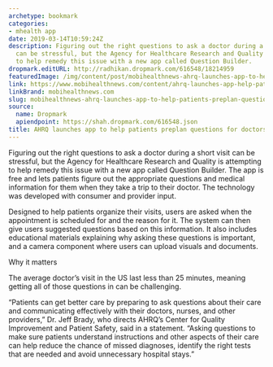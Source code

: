 ```yaml
---
archetype: bookmark
categories:
- mhealth app
date: 2019-03-14T10:59:24Z
description: Figuring out the right questions to ask a doctor during a short visit
  can be stressful, but the Agency for Healthcare Research and Quality is attempting
  to help remedy this issue with a new app called Question Builder.
dropmark.editURL: http://radhikan.dropmark.com/616548/18214959
featuredImage: /img/content/post/mobihealthnews-ahrq-launches-app-to-help-patients-preplan-questions-for-doctors.png
link: https://www.mobihealthnews.com/content/ahrq-launches-app-help-patients-preplan-questions-doctors
linkBrand: mobihealthnews.com
slug: mobihealthnews-ahrq-launches-app-to-help-patients-preplan-questions-for-doctors
source:
  name: Dropmark
  apiendpoint: https://shah.dropmark.com/616548.json
title: AHRQ launches app to help patients preplan questions for doctors
---
```

Figuring out the right questions to ask a doctor during a short visit can be stressful, but the Agency for Healthcare Research and Quality is attempting to help remedy this issue with a new app called Question Builder. The app is free and lets patients figure out the appropriate questions and medical information for them when they take a trip to their doctor. The technology was developed with consumer and provider input. 

Designed to help patients organize their visits, users are asked when the appointment is scheduled for and the reason for it. The system can then give users suggested questions based on this information. It also includes educational materials explaining why asking these questions is important, and a camera component where users can upload visuals and documents. 

Why it matters

The average doctor’s visit in the US last less than 25 minutes, meaning getting all of those questions in can be challenging. 

“Patients can get better care by preparing to ask questions about their care and communicating effectively with their doctors, nurses, and other providers,” Dr. Jeff Brady, who directs AHRQ’s Center for Quality Improvement and Patient Safety, said in a statement. “Asking questions to make sure patients understand instructions and other aspects of their care can help reduce the chance of missed diagnoses, identify the right tests that are needed and avoid unnecessary hospital stays.”

